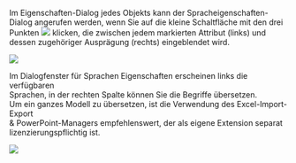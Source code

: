 
Im Eigenschaften-Dialog jedes Objekts kann der
Spracheigenschaften-Dialog angerufen werden, wenn Sie auf die kleine
Schaltfläche mit den drei Punkten
![](//images.ctfassets.net/utx1h0gfm1om/1feaW6gicYouaoYeo0yEGI/df6206203f98ede56005be497005995f/1017374.png) klicken,
die zwischen jedem markierten Attribut (links) und dessen zugehöriger
Ausprägung (rechts) eingeblendet wird.  
  
![](//images.ctfassets.net/utx1h0gfm1om/3R0hRGbV20ks0CE6iIW0O2/db7cd292a2a6157e0cde4fa2ca876613/1017457.png)

  
Im Dialogfenster für Sprachen Eigenschaften erscheinen links die
verfügbaren  
Sprachen, in der rechten Spalte können Sie die Begriffe übersetzen.  
Um ein ganzes Modell zu übersetzen, ist die Verwendung des
Excel-Import-Export  
& PowerPoint-Managers empfehlenswert, der als eigene Extension separat
lizenzierungspflichtig ist.  
  

![](//images.ctfassets.net/utx1h0gfm1om/11xED3i0KaqAqeWoOUEYOs/6387fd7ca208b4237b625679b780cbe8/1017472.png)

